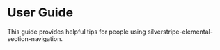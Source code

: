 # User Guide

This guide provides helpful tips for people using silverstripe-elemental-section-navigation.
